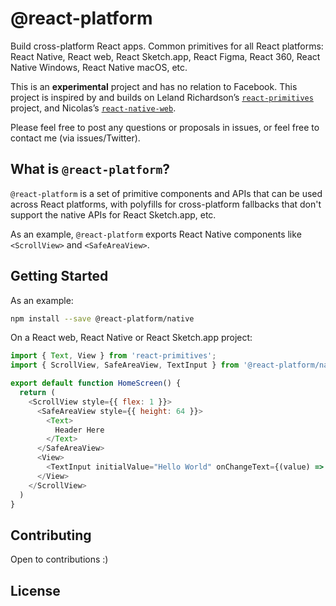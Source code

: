 # @react-platform

Build cross-platform React apps. Common primitives for all React platforms: React Native, React web, React Sketch.app, React Figma, React 360, React Native Windows, React Native macOS, etc.

This is an **experimental** project and has no relation to Facebook. This project is inspired by and builds on Leland Richardson’s [`react-primitives`](https://github.com/lelandrichardson/react-primitives) project, and Nicolas’s [`react-native-web`](https://github.com/necolas/react-native-web).

Please feel free to post any questions or proposals in issues, or feel free to contact me (via issues/Twitter).

## What is `@react-platform`?

`@react-platform` is a set of primitive components and APIs that can be used across React platforms, with polyfills for cross-platform fallbacks that don't support the native APIs for React Sketch.app, etc.

As an example, `@react-platform` exports React Native components like `<ScrollView>` and `<SafeAreaView>`.

## Getting Started

As an example:

```sh
npm install --save @react-platform/native
```

On a React web, React Native or React Sketch.app project:

```js
import { Text, View } from 'react-primitives';
import { ScrollView, SafeAreaView, TextInput } from '@react-platform/native';

export default function HomeScreen() {
  return (
    <ScrollView style={{ flex: 1 }}>
      <SafeAreaView style={{ height: 64 }}>
        <Text>
          Header Here
        </Text>
      </SafeAreaView>
      <View>
        <TextInput initialValue="Hello World" onChangeText={(value) => console.log(value)}>
      </View>
    </ScrollView>
  )
}
```


## Contributing

Open to contributions :)

## License


